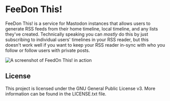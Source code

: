 # FeeDon This!
FeeDon This! is a service for Mastodon instances that allows users to generate RSS feeds from their home timeline, local timeline, and any lists they've created. Technically speaking you can _mostly_ do this by just subscribing to individual users' timelines in your RSS reader, but this doesn't work well if you want to keep your RSS reader in-sync with who you follow or follow users with private posts.

![A screenshot of FeedOn This! in action](https://git.sr.ht/~vesto/feedon-this/blob/1cd87db7167f9d19fce10d52f37a62d20a05c8fe/docs/images/screenshot.png)

## License
This project is licensed under the GNU General Public License v3. More information can be found in the LICENSE.txt file.
